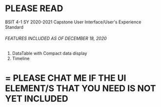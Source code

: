 # PLEASE READ 
BSIT 4-1 SY 2020-2021 Capstone User Interface/User's Experience Standard

###### FEATURES INCLUDED AS OF DECEMBER 18, 2020 ##### 
1. DataTable with Compact data display
2. Timeline 


=
PLEASE CHAT ME IF THE UI ELEMENT/S THAT YOU NEED IS NOT YET INCLUDED 
=
